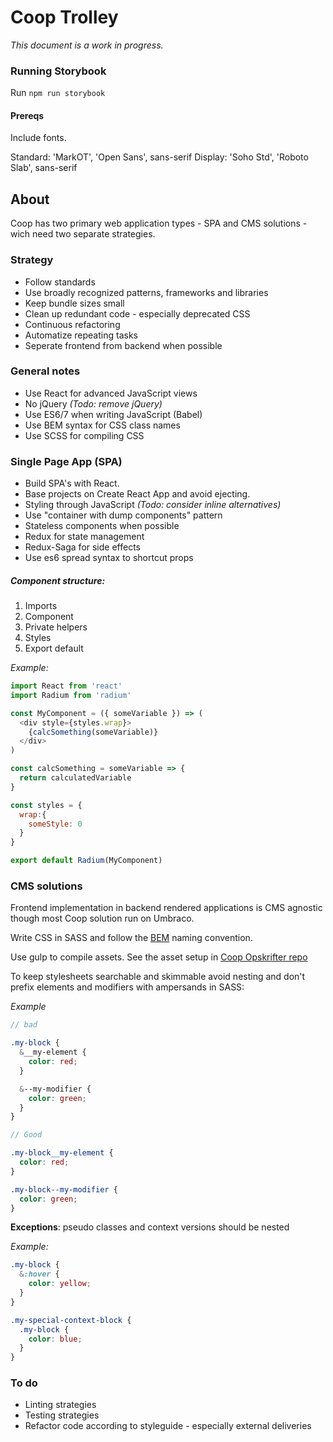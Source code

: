 # Coop Trolley

*This document is a work in progress.*

### Running Storybook

Run `npm run storybook`

#### Prereqs

Include fonts.

Standard: 'MarkOT', 'Open Sans', sans-serif
Display: 'Soho Std', 'Roboto Slab', sans-serif

## About

Coop has two primary web application types - SPA and CMS solutions - wich need two separate strategies.

### Strategy
- Follow standards
- Use broadly recognized patterns, frameworks and libraries
- Keep bundle sizes small
- Clean up redundant code - especially deprecated CSS
- Continuous refactoring
- Automatize repeating tasks
- Seperate frontend from backend when possible

### General notes
- Use React for advanced JavaScript views
- No jQuery *(Todo: remove jQuery)*
- Use ES6/7 when writing JavaScript (Babel)
- Use BEM syntax for CSS class names
- Use SCSS for compiling CSS

### Single Page App (SPA)

- Build SPA's with React.
- Base projects on Create React App and avoid ejecting.
- Styling through JavaScript *(Todo: consider inline alternatives)*
- Use "container with dump components" pattern
- Stateless components when possible
- Redux for state management
- Redux-Saga for side effects
- Use es6 spread syntax to shortcut props

##### Component structure:
1. Imports
2. Component
3. Private helpers
4. Styles
5. Export default

*Example:*

```javascript
import React from 'react'
import Radium from 'radium'

const MyComponent = ({ someVariable }) => (
  <div style={styles.wrap}>
    {calcSomething(someVariable)}
  </div>
)

const calcSomething = someVariable => {
  return calculatedVariable
}

const styles = {
  wrap:{
    someStyle: 0
  }
}

export default Radium(MyComponent)

```

### CMS solutions

Frontend implementation in backend rendered applications is CMS agnostic though most Coop solution run on Umbraco.

Write CSS in SASS and follow the [BEM](http://getbem.com/) naming convention.

Use gulp to compile assets. See the asset setup in [Coop Opskrifter repo](https://coopitdevelopment.visualstudio.com/Coop%20Recipes/Coop%20Recipes%20Team/_git/recipes-src?path=%2Fsrc%2FCoopRecipes.Consumer.Website%2Fassets&version=GBmaster&_a=contents)

To keep stylesheets searchable and skimmable avoid nesting and don't prefix elements and modifiers with ampersands in SASS:

*Example*

```SCSS
// bad

.my-block {
  &__my-element {
    color: red;
  }

  &--my-modifier {
    color: green;
  }
}

// Good

.my-block__my-element {
  color: red;
}

.my-block--my-modifier {
  color: green;
}
```

**Exceptions**: pseudo classes and context versions should be nested

*Example:*

```SCSS
.my-block {
  &:hover {
    color: yellow;
  }
}

.my-special-context-block {
  .my-block {
    color: blue;
  }
}
```


### To do

- Linting strategies
- Testing strategies
- Refactor code according to styleguide - especially external deliveries
